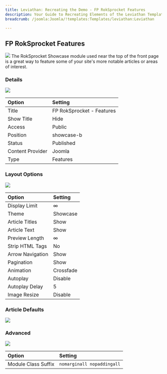 ```yaml
---
title: Leviathan: Recreating the Demo - FP RokSprocket Features
description: Your Guide to Recreating Elements of the Leviathan Template for Joomla
breadcrumb: /joomla:Joomla/!templates:Templates/leviathan:Leviathan

---
```


FP RokSprocket Features
-----
![][demo]
The RokSprocket Showcase module used near the top of the front page is a great way to feature some of your site's more notable articles or areas of interest.

### Details
![][demo2]

| Option           | Setting                    |
|:-----------------|:---------------------------|
| Title            | FP RokSprocket - Features  |
| Show Title       | Hide                       |
| Access           | Public                     |
| Position         | showcase-b                 |
| Status           | Published                  |
| Content Provider | Joomla                     |
| Type             | Features                   |

### Layout Options
![][demo3]

| Option | Setting |
|:------|:-------|
| Display Limit     | ∞         |
| Theme             | Showcase  |
| Article Titles    | Show      |
| Article Text      | Show      |
| Preview Length    | ∞         |
| Strip HTML Tags   | No        |
| Arrow Navigation  | Show      |
| Pagination        | Show      |
| Animation         | Crossfade |
| Autoplay          | Disable   |
| Autoplay Delay    | 5         |
| Image Resize      | Disable   |

### Article Defaults
![][demo4]

### Advanced
![][demo5]

| Option              | Setting                    |
|:--------------------|:---------------------------|
| Module Class Suffix | `nomarginall nopaddingall` |

[demo]: assets/demo_3.jpeg
[demo2]: assets/feature_1.jpeg
[demo3]: assets/feature_2.jpeg
[demo4]: assets/feature_3.jpeg
[demo5]: assets/feature_4.jpeg
